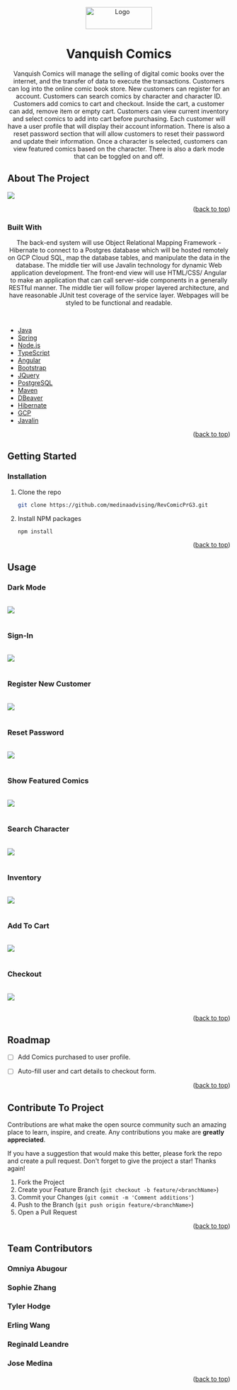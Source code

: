 
<div id="top"></div>




<!-- PROJECT LOGO -->
<br />
<div align="center">
  <a href="https://github.com/medinaadvising/RevComicPrG3">
    <img src="./images/Vanquish.png" alt="Logo" width="150" height="50">
  </a>

<h1 align="center">Vanquish Comics</h1>

  <p align="center">
    Vanquish Comics will manage the selling of digital comic books over the internet, and the transfer of data to execute the transactions. Customers can log into the online comic book store. New customers can register for an account. Customers can search comics by character and character ID. Customers add comics to cart and checkout. Inside the cart, a customer can add, remove item or empty cart. Customers can view current inventory and select comics to add into cart before purchasing. Each customer will have a user profile that will display their account information. There is also a reset password section that will allow customers to reset their password and update their information. Once a character is selected, customers can view featured comics based on the character. There is also a dark mode that can be toggled on and off.
    <br />
 
</div>








<!-- ABOUT THE PROJECT -->
## About The Project

<img src="./images/Homepage.png">



<p align="right">(<a href="#top">back to top</a>)</p>



### Built With

<p align="center">The back-end system will use Object Relational Mapping Framework - Hibernate to connect to a Postgres database which will be hosted remotely on GCP Cloud SQL, map the database tables, and manipulate the data in the database. The middle tier will use Javalin technology for dynamic Web application development. The front-end view will use HTML/CSS/ Angular to make an application that can call server-side components in a generally RESTful manner. The middle tier will follow proper layered architecture, and have reasonable JUnit test coverage of the service layer. Webpages will be styled to be functional and readable.</p> <br>

* [Java](https://www.oracle.com/java/technologies/java-se-glance.html)
* [Spring](https://spring.io/projects)
* [Node.js](https://nodejs.org/en/)
* [TypeScript](https://www.typescriptlang.org/)
* [Angular](https://angular.io/)
* [Bootstrap](https://getbootstrap.com)
* [JQuery](https://jquery.com)
* [PostgreSQL](https://www.postgresql.org/)
* [Maven](https://mvnrepository.com/)
* [DBeaver](https://dbeaver.io/)
* [Hibernate](https://hibernate.atlassian.net/jira/projects)
* [GCP](https://console.cloud.google.com)
* [Javalin](https://javalin.io/)

<p align="right">(<a href="#top">back to top</a>)</p>



<!-- GETTING STARTED -->
## Getting Started



### Installation


1. Clone the repo
   ```sh
   git clone https://github.com/medinaadvising/RevComicPrG3.git
   ```
2. Install NPM packages
   ```sh
   npm install
   ```


<p align="right">(<a href="#top">back to top</a>)</p>



<!-- USAGE EXAMPLES -->
## Usage

### Dark Mode
<br>
<img src="./images/darkmode.png"><br>
<br>

### Sign-In 
<br>
<img src="./images/signin.png"><br>
<br>

### Register New Customer
<br>
<img src="./images/Register.png"><br>
<br>

### Reset Password
<br>
<img src="./images/reset.png"><br>
<br>

### Show Featured Comics
<br>
<img src="./images/featured.png"><br>
<br>

### Search Character
<br>
<img src="./images/search.png"><br>
<br>

### Inventory
<br>
<img src="./images/Inventory.png"><br>
<br>

### Add To Cart
<br>
<img src="./images/cart.png"><br>
<br>

### Checkout
<br>
<img src="./images/checkout.png"><br>
<br>

<p align="right">(<a href="#top">back to top</a>)</p>



<!-- ROADMAP -->
## Roadmap

- [ ] Add Comics purchased to user profile.
- [ ] Auto-fill user and cart details to checkout form.


<p align="right">(<a href="#top">back to top</a>)</p>



<!-- CONTRIBUTING -->
## Contribute To Project

Contributions are what make the open source community such an amazing place to learn, inspire, and create. Any contributions you make are **greatly appreciated**.

If you have a suggestion that would make this better, please fork the repo and create a pull request.
Don't forget to give the project a star! Thanks again!

1. Fork the Project
2. Create your Feature Branch (`git checkout -b feature/<branchName>`)
3. Commit your Changes (`git commit -m 'Comment additions'`)
4. Push to the Branch (`git push origin feature/<branchName>`)
5. Open a Pull Request

<p align="right">(<a href="#top">back to top</a>)</p>




<!-- CONTACT -->
## Team Contributors 

### Omniya Abugour
### Sophie Zhang
### Tyler Hodge
### Erling Wang
### Reginald Leandre
### Jose Medina


<p align="right">(<a href="#top">back to top</a>)</p>



